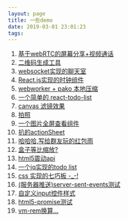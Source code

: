 ```yaml
---
layout: page
title: 一些demo
date: 2019-03-01 23:01:23
tags:
---
```

<ol>
    <li><a target="_blank" href="/demo/remote/">基于webRTC的屏幕分享+视频通话</a></li>
    <li><a target="_blank" href="/demo/genqrcode/">二维码生成工具</a></li>
    <li><a target="_blank" href="/demo/chatroom.html">websocket实现的聊天室</a></li>
    <li><a target="_blank" href="/demo/react-clock/index.html">React.js实现的时钟组件</a></li>
    <li><a target="_blank" href="/demo/web-worker-test/index.html">webworker + pako 本地压缩</a></li>
    <li><a target="_blank" href="/demo/react-todo-list/index.html" title="简单的 react todo list">一个简单的 react-todo-list</a></li>
    <li><a target="_blank" href="/demo/canvas-filter/index.html">canvas 滤镜效果</a></li>
    <li><a target="_blank" href="/demo/webRTC/index.html">拍照</a></li>
    <li><a target="_blank" href="/demo/pictureView/index.html">一个图片全屏查看组件</a></li>
    <li><a target="_blank" href="/demo/actionSheet/index.html">扒的actionSheet</a></li>
    <li><a target="_blank" href="/demo/red.html">哈哈哈,写给群友玩的红包雨</a></li>
    <li><a target="_blank" href="/demo/square.html">盒子等比缩放?</a></li>
    <li><a target="_blank" href="/demo/vibrate.html">html5震动api</a></li>
    <li><a target="_blank" href="/demo/todolist/index.html">一个jq实现的todo list</a></li>
    <li><a target="_blank" href="/demo/tangram">css 实现的七巧板 -_-!</a></li>
    <li><a target="_blank" href="/demo/server-sent-events">(服务器推送)server-sent-events测试</a></li>
    <li><a target="_blank" href="/demo/input-appearance">自定义input控件样式</a></li>
    <li><a target="_blank" href="/demo/html5-promise">html5-promise测试</a></li>
    <li><a target="_blank" href="/demo/calc-vm-rem">vm-rem换算...</a></li>
</ol>